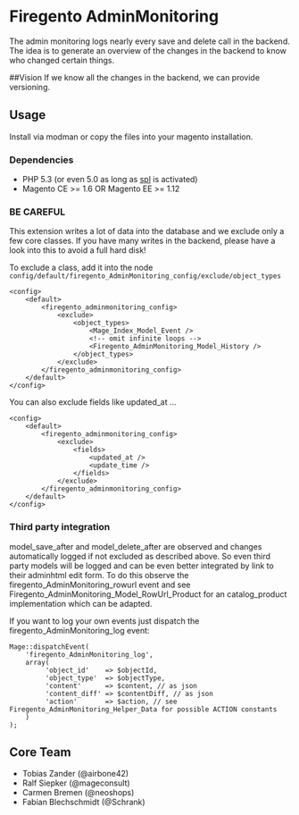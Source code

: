 # Firegento AdminMonitoring

The admin monitoring logs nearly every save and delete call in the backend. The idea is to generate an overview of the changes in the backend to know who changed certain things.

##Vision
If we know all the changes in the backend, we can provide versioning.

## Usage
Install via modman or copy the files into your magento installation.

### Dependencies
* PHP 5.3 (or even 5.0 as long as [spl](http://www.php.net/manual/en/book.spl.php) is activated)
* Magento CE >= 1.6 OR Magento EE >= 1.12

### BE CAREFUL
This extension writes a lot of data into the database and we exclude only a few core classes. If you have many writes in the backend, please have a look into this to avoid a full hard disk!

To exclude a class, add it into the node `config/default/firegento_AdminMonitoring_config/exclude/object_types`

    <config>
        <default>
            <firegento_adminmonitoring_config>
                <exclude>
                    <object_types>
                        <Mage_Index_Model_Event />
                        <!-- omit infinite loops -->
                        <Firegento_AdminMonitoring_Model_History />
                    </object_types>
                </exclude>
            </firegento_adminmonitoring_config>
        </default>
    </config>

You can also exclude fields like updated_at ...

    <config>
        <default>
            <firegento_adminmonitoring_config>
                <exclude>
                    <fields>
                        <updated_at />
                        <update_time />
                    </fields>
                </exclude>
            </firegento_adminmonitoring_config>
        </default>
    </config>

### Third party integration
model_save_after and model_delete_after are observed and changes automatically logged if not excluded as described above.
So even third party models will be logged and can be even better integrated by link to their adminhtml edit form.
To do this observe the firegento_AdminMonitoring_rowurl event and see Firegento_AdminMonitoring_Model_RowUrl_Product for an catalog_product implementation which can be adapted.

If you want to log your own events just dispatch the firegento_AdminMonitoring_log event:

    Mage::dispatchEvent(
        'firegento_AdminMonitoring_log',
        array(
             'object_id'    => $objectId,
             'object_type'  => $objectType,
             'content'      => $content, // as json
             'content_diff' => $contentDiff, // as json
             'action'       => $action, // see Firegento_AdminMonitoring_Helper_Data for possible ACTION constants
        )
    );

## Core Team
* Tobias Zander (@airbone42)
* Ralf Siepker (@mageconsult)
* Carmen Bremen (@neoshops)
* Fabian Blechschmidt (@Schrank)